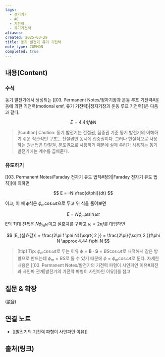 ```yaml
---
tags:
  - 전기기기
  - AC
  - 기전력
  - 유기기전력
aliases: 
created: 2025-03-29
title: 동기 발전기 유기 기전력
note-type: COMMON
completed: true
---
```


## 내용(Content)

### 수식

동기 발전기에서 생성되는 [[03. Permanent Notes/정자기장과 운동 루프 기전력#운동에 의한 기전력(motional emf, 유기 기전력)|정자기장과 운동 루프 기전력]]은 다음과 같다.

$$
E = 4.44 f \phi N
$$


>[!caution] Caution: 동기 발전기는 전절권, 집중권 기준
>동기 발전기의 이해하기 쉬운 직관적인 구조는 전절권인 동시에 집중권이다. 그러나 현실적으로 사용하는 권선법은 단절권, 분포권으로 사용하기 때문에 실제 우리가 사용하는 동기 발전기에는 계수를 곱해준다.

### 유도하기

[[03. Permanent Notes/Faraday 전자기 유도 법칙#정의|Faraday 전자기 유도 법칙]]에 의하면

$$
E = -N \frac{d\phi}{dt}
$$

이고, 이 때 $\phi$식은 $\phi _m\cos \omega t$으로 두고 위 식을 풀어보면

$$
E = N \phi_{m}\omega \sin \omega t
$$
E의 최대 진폭은 $N\phi_{m}\omega$이고 실효치를 구하고 $\omega = 2 \pi f$를 대입하면

$$
|E_{실효값}| = \frac{2\pi f \phi N}{\sqrt{ 2 }} = \frac{2\pi}{\sqrt{ 2 }}f\phi N \approx 4.44 f\phi N
$$

>[!tip] Tip: $\phi_{m} \cos\omega t$로 두는 이유
>$\phi = \mathbf{B} \cdot \mathbf{S} = BS\cos\omega t$로 내적해서 같은 방향으로 만드는데 $\phi_{m}=BS$로 둘 수 있기 때문에 $\phi=\phi_{m}\cos\omega t$로 둔다. 자세한 내용은 [[03. Permanent Notes/발전기의 기전력 파형이 사인파인 이유#회전과 사인파 관계|발전기의 기전력 파형이 사인파인 이유]]를 참고


## 질문 & 확장

(없음)

## 연결 노트

- [[발전기의 기전력 파형이 사인파인 이유]]

## 출처(링크)

